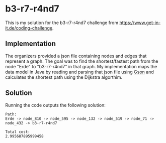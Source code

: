 # b3-r7-r4nd7
This is my solution for the b3-r7-r4nd7 challenge from https://www.get-in-it.de/coding-challenge.

## Implementation
The organizers provided a json file containing nodes and edges that represent a graph. The goal was to find the shortest/fastest path from the node "Erde" to "b3-r7-r4nd7" in that graph.
My implementation maps the data model in Java by reading and parsing that json file using [Gson](https://github.com/google/gson) and calculates the shortest path using the Dijkstra algorthim.

## Solution
Running the code outputs the following solution:
```
Path:
Erde -> node_810 -> node_595 -> node_132 -> node_519 -> node_71 -> node_432 -> b3-r7-r4nd7

Total cost: 
2.995687895999458
```
